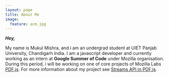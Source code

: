 ```yaml
---
layout: page
title: About Me
image:
  feature: acm.jpg
---
```


**_Hey,_**

My name is Mukul Mishra, and i am an undergrad student at UIET Panjab University, Chandigarh India. I am a javascript developer and currently working as an intern at **Google Summer of Code** under Mozilla organisation. During this period, i will be working on one of core projects of Mozilla Labs [PDF.js](https://github.com/mozilla/pdf.js). For more information about my project see [Streams API in PDF.js](https://summerofcode.withgoogle.com/projects/#5056427950342144).
